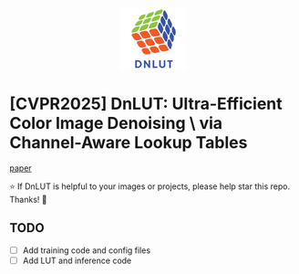 <p align="center">
  <img src="DnLUT_logo.png" height=110>
</p>

# [CVPR2025] DnLUT: Ultra-Efficient Color Image Denoising \\ via Channel-Aware Lookup Tables

[paper](https://arxiv.org/pdf/2503.15931)

:star: If DnLUT is helpful to your images or projects, please help star this repo. Thanks! :hugs: 

## TODO
- [ ] Add training code and config files
- [ ] Add LUT and inference code
